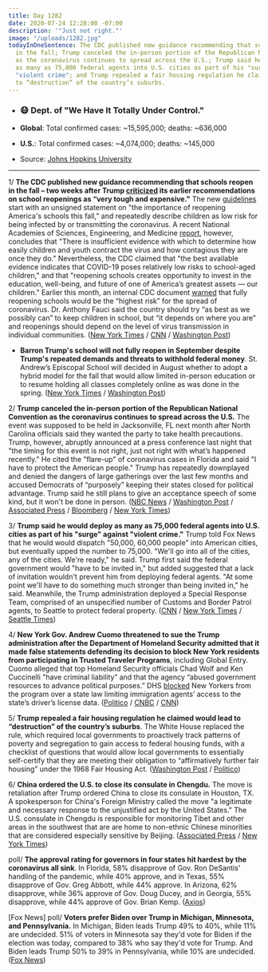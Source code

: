 ```yaml
---
title: Day 1282
date: 2020-07-24 12:28:00 -07:00
description: '"Just not right."'
image: "/uploads/1282.jpg"
todayInOneSentence: The CDC published new guidance recommending that schools reopen
  in the fall; Trump canceled the in-person portion of the Republican National Convention
  as the coronavirus continues to spread across the U.S.; Trump said he would deploy
  as many as 75,000 federal agents into U.S. cities as part of his "surge" against
  "violent crime"; and Trump repealed a fair housing regulation he claimed would lead
  to “destruction” of the country’s suburbs.
---
```


* ### 😷 Dept. of "We Have It Totally Under Control."

* **Global**: Total confirmed cases: \~15,595,000; deaths: \~636,000

* **U.S.**: Total confirmed cases: \~4,074,000; deaths: \~145,000

* Source: [Johns Hopkins University](https://coronavirus.jhu.edu/map.html)

---

1/ **The CDC published new guidance recommending that schools reopen in the fall – two weeks after Trump [criticized](https://whatthefuckjusthappenedtoday.com/2020/07/08/day-1266/#2-the-cdc-will-issue-new-guidance-on) its earlier recommendations on school reopenings as “very tough and expensive."** The new [guidelines](https://www.cdc.gov/coronavirus/2019-ncov/community/schools-childcare/reopening-schools.html) start with an unsigned statement on "the importance of reopening America's schools this fall," and repeatedly describe children as low risk for being infected by or transmitting the coronavirus. A recent National Academies of Sciences, Engineering, and Medicine [report](https://www.latimes.com/science/story/2020-07-16/will-children-spread-covid-19-if-they-return-to-school), however, concludes that "There is insufficient evidence with which to determine how easily children and youth contract the virus and how contagious they are once they do." Nevertheless, the CDC claimed that "the best available evidence indicates that COVID-19 poses relatively low risks to school-aged children," and that "reopening schools creates opportunity to invest in the education, well-being, and future of one of America’s greatest assets — our children." Earlier this month, an internal CDC document [warned](https://whatthefuckjusthappenedtoday.com/2020/07/13/day-1271/#2-internal-cdc-documents-warned-that) that fully reopening schools would be the “highest risk” for the spread of coronavirus. Dr. Anthony Fauci said the country should try “as best as we possibly can” to keep children in school, but “it depends on where you are" and reopenings should depend on the level of virus transmission in individual communities. ([New York Times](https://www.nytimes.com/2020/07/24/world/coronavirus-covid-19.html#link-6ec043c9) / [CNN](https://www.cnn.com/2020/07/23/health/cdc-coronavirus-school-guidelines-new/index.html) / [Washington Post](https://www.washingtonpost.com/nation/2020/07/24/coronavirus-covid-live-updates-us/?hpid=hp_hp-banner-main_virus-luf-1214am%3Aprime-time%2Fpromo))

* **Barron Trump's school will not fully reopen in September despite Trump's repeated demands and threats to withhold federal money**. St. Andrew’s Episcopal School will decided in August whether to adopt a hybrid model for the fall that would allow limited in-person education or to resume holding all classes completely online as was done in the spring. ([New York Times](https://www.nytimes.com/2020/07/23/us/politics/barron-trump-school-coronavirus.html) / [Washington Post](https://www.washingtonpost.com/nation/2020/07/24/coronavirus-covid-live-updates-us/?hpid=hp_hp-banner-main_virus-luf-1214am%3Aprime-time%2Fpromo))

2/ **Trump canceled the in-person portion of the Republican National Convention as the coronavirus continues to spread across the U.S.** The event was supposed to be held in Jacksonville, FL next month after North Carolina officials said they wanted the party to take health precautions. Trump, however, abruptly announced at a press conference last night that "the timing for this event is not right, just not right with what’s happened recently." He cited the "flare-up" of coronavirus cases in Florida and said "I have to protect the American people." Trump has repeatedly downplayed and denied the dangers of large gatherings over the last few months and accused Democrats of “purposely” keeping their states closed for political advantage. Trump said he still plans to give an acceptance speech of some kind, but it won't be done in person.  ([NBC News](https://www.nbcnews.com/politics/politics-news/trump-cancels-person-republican-convention-jacksonville-florida-n1234765) / [Washington Post](https://www.washingtonpost.com/politics/2020/07/23/d626e02e-cd2b-11ea-bc6a-6841b28d9093_story.html) / [Associated Press](https://apnews.com/4e93ef8d971cb60387c5018a286fcbeb) / [Bloomberg](https://www.bloomberg.com/news/articles/2020-07-24/trump-seeks-to-revive-campaign-by-canceling-its-biggest-event) / [New York Times](https://www.nytimes.com/2020/07/23/us/politics/jacksonville-rnc.html))

3/ **Trump said he would deploy as many as 75,000 federal agents into U.S. cities as part of his "surge" against "violent crime."** Trump told Fox News that he would would dispatch "50,000, 60,000 people" into American cities, but eventually upped the number to 75,000. "We'll go into all of the cities, any of the cities. We're ready," he said. Trump first said the federal government would "have to be invited in," but added suggested that a lack of invitation wouldn't prevent him from deploying federal agents. "At some point we'll have to do something much stronger than being invited in," he said. Meanwhile, the Trump administration deployed a Special Response Team, comprised of an unspecified number of Customs and Border Patrol agents, to Seattle to protect federal property. ([CNN](https://www.cnn.com/2020/07/23/politics/trump-federal-agents-us-cities/index.html) / [New York Times](https://www.nytimes.com/2020/07/23/us/seattle-protests-feds.html) / [Seattle Times](https://www.seattletimes.com/seattle-news/federal-agents-will-be-on-standby-in-seattle-but-mayor-durkan-says-theyre-not-being-sent-to-crack-down-on-protesters/))

4/ **New York Gov. Andrew Cuomo threatened to sue the Trump administration after the Department of Homeland Security admitted that it made false statements defending its decision to block New York residents from participating in Trusted Traveler Programs**, including Global Entry. Cuomo alleged that top Homeland Security officials Chad Wolf and Ken Cuccinelli "have criminal liability” and that the agency “abused government resources to advance political purposes.” DHS [blocked](https://whatthefuckjusthappenedtoday.com/2020/02/06/day-1113/#4-the-department-of-homeland-securit) New Yorkers from the program over a state law limiting immigration agents’ access to the state’s driver’s license data. ([Politico](https://www.politico.com/states/new-york/city-hall/story/2020/07/24/cuomo-accuses-dhs-officials-of-criminal-activity-1303418) / [CNBC](https://www.cnbc.com/2020/07/24/ny-gov-cuomo-accuses-trump-officials-of-possible-criminal-liability-in-trusted-traveler-lawsuit.html) / [CNN](https://www.cnn.com/2020/07/23/politics/global-entry-new-york-dhs/index.html))

5/ **Trump repealed a fair housing regulation he claimed would lead to “destruction” of the country’s suburbs**. The White House replaced the rule, which required local governments to proactively track patterns of poverty and segregation to gain access to federal housing funds, with a checklist of questions that would allow local governments to essentially self-certify that they are meeting their obligation to “affirmatively further fair housing” under the 1968 Fair Housing Act. ([Washington Post](https://www.washingtonpost.com/politics/trump-suburbs-biden-housing-suburban-housewives/2020/07/23/2f269980-ccf5-11ea-bc6a-6841b28d9093_story.html) / [Politico](https://www.politico.com/news/2020/07/22/white-house-scraps-fair-housing-rule-as-trump-bids-for-suburban-voters-379379))

6/ **China ordered the U.S. to close its consulate in Chengdu.** The move is retaliation after Trump ordered China to close its consulate in Houston, TX. A spokesperson for China's Foreign Ministry called the move "a legitimate and necessary response to the unjustified act by the United States." The U.S. consulate in Chengdu is responsible for monitoring Tibet and other areas in the southwest that are are home to non-ethnic Chinese minorities that are considered especially sensitive by Beijing. ([Associated Press](https://apnews.com/5979db970a71ec5a0fdd3ba6ac92e03d) / [New York Times](https://www.nytimes.com/2020/07/24/world/asia/china-us-consulate-chengdu.html))

poll/ **The approval rating for governors in four states hit hardest by the coronavirus all sink**. In Florida, 58% disapprove of Gov. Ron DeSantis' handling of the pandemic, while 40% approve, and in Texas, 55% disapprove of  Gov. Greg Abbott, while 44% approve. In Arizona, 62% disapprove, while 36% approve of Gov. Doug Ducey, and in Georgia, 55% disapprove, while 44% approve of Gov. Brian Kemp. ([Axios](https://www.axios.com/coronavirus-surveymonkey-republican-governors-75a1f938-754d-4144-a1ba-56d3b1ec891b.html))

\[Fox News\] poll/ **Voters prefer Biden over Trump in Michigan, Minnesota, and Pennsylvania.** In Michigan, Biden leads Trump 49% to 40%, while 11% are undecided. 51% of voters in Minnesota say they'd vote for Biden if the election was today, compared to 38% who say they'd vote for Trump. And Biden leads Trump 50% to 39% in Pennsylvania, while 10% are undecided. ([Fox News](https://www.foxnews.com/politics/fox-news-poll-biden-tops-trump-in-battlegrounds-michigan-minnesota-pennsylvania))